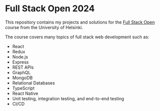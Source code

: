 
# Full Stack Open 2024
This repository contains my projects and solutions for the [Full Stack Open](https://fullstackopen.com/en/) course from the University of Helsinki.

The course covers many topics of full stack web development such as:
- React
- Redux
- Node.js
- Express
- REST APIs
- GraphQL
- MongoDB
- Relational Databases
- TypeScript
- React Native
- Unit testing, integration testing, and end-to-end testing
- CI/CD
